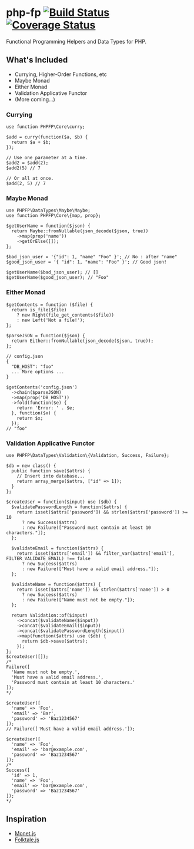 # php-fp [![Build Status](https://travis-ci.org/mckayb/php-fp.svg?branch=master)](https://travis-ci.org/mckayb/php-fp)  [![Coverage Status](https://coveralls.io/repos/github/mckayb/php-fp/badge.svg)](https://coveralls.io/github/mckayb/php-fp)
Functional Programming Helpers and Data Types for PHP.

## What's Included
  * Currying, Higher-Order Functions, etc
  * Maybe Monad
  * Either Monad
  * Validation Applicative Functor
  * (More coming...)
  
### Currying
```
use function PHPFP\Core\curry;

$add = curry(function($a, $b) {
  return $a + $b;
});

// Use one parameter at a time.
$add2 = $add(2);
$add2(5) // 7

// Or all at once.
$add(2, 5) // 7
```

### Maybe Monad
```
use PHPFP\DataTypes\Maybe\Maybe;
use function PHPFP\Core\{map, prop};

$getUserName = function($json) {
  return Maybe::fromNullable(json_decode($json, true))
    ->map(prop('name'))
    ->getOrElse([]);
};

$bad_json_user = '{"id": 1, "name" "Foo" }'; // No : after "name"
$good_json_user = '{ "id": 1, "name": "Foo" }'; // Good json!

$getUserName($bad_json_user); // []
$getUserName($good_json_user); // "Foo"
```

### Either Monad
```
$getContents = function ($file) {
  return is_file($file)
    ? new Right(file_get_contents($file))
    : new Left('Not a file!');
};

$parseJSON = function($json) {
  return Either::fromNullable(json_decode($json, true));
};

// config.json
{
  "DB_HOST": "foo"
  ... More options ...
}

$getContents('config.json')
  ->chain($parseJSON)
  ->map(prop('DB_HOST'))
  ->fold(function($e) {
    return 'Error: ' . $e;
  }, function($x) {
    return $x;
  });
// "foo"
```

### Validation Applicative Functor
```
use PHPFP\DataTypes\Validation\{Validation, Success, Failure};

$db = new class() {
  public function save($attrs) {
    // Insert into database...
    return array_merge($attrs, ["id" => 1]);
  }
};

$createUser = function($input) use ($db) {
  $validatePasswordLength = function($attrs) {
    return isset($attrs['password']) && strlen($attrs['password']) >= 10
      ? new Success($attrs)
      : new Failure(["Password must contain at least 10 characters."]);
  };

  $validateEmail = function($attrs) {
    return isset($attrs['email']) && filter_var($attrs['email'], FILTER_VALIDATE_EMAIL) !== false
      ? new Success($attrs)
      : new Failure(["Must have a valid email address."]);
  };

  $validateName = function($attrs) {
    return isset($attrs['name']) && strlen($attrs['name']) > 0
      ? new Success($attrs)
      : new Failure(["Name must not be empty."]);
  };
  
  return Validation::of($input)
    ->concat($validateName($input))
    ->concat($validateEmail($input))
    ->concat($validatePasswordLength($input))
    ->map(function($attrs) use ($db) {
      return $db->save($attrs);
    });
};
$createUser([]);
/*
Failure([
  'Name must not be empty.',
  'Must have a valid email address.',
  'Password must contain at least 10 characters.'
]);
*/

$createUser([
  'name' => 'Foo',
  'email' => 'Bar',
  'password' => 'Baz1234567'
]);
// Failure(['Must have a valid email address.']);

$createUser([
  'name' => 'Foo',
  'email' => 'bar@example.com',
  'password' => 'Baz1234567'
]);
/*
Success([
  'id' => 1,
  'name' => 'Foo',
  'email' => 'bar@example.com',
  'password' => 'Baz1234567'
]);
*/
```

## Inspiration
  * [Monet.js](https://github.com/cwmyers/monet.js)
  * [Folktale.js](https://github.com/origamitower/folktale)
